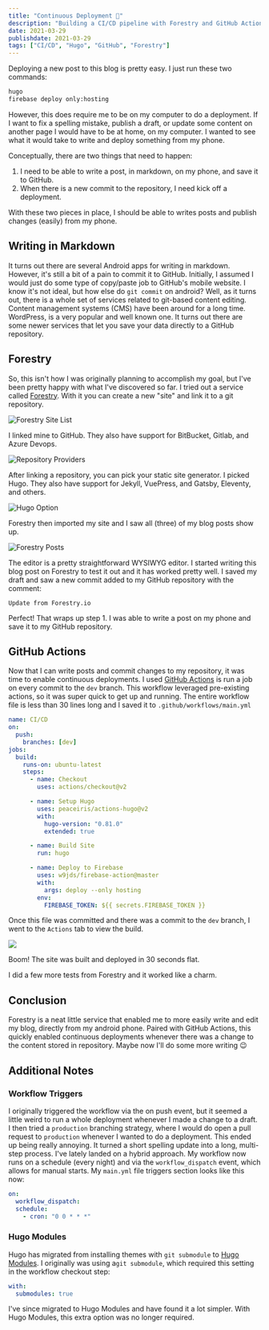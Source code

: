 ```yaml
---
title: "Continuous Deployment 🔄"
description: "Building a CI/CD pipeline with Forestry and GitHub Actions."
date: 2021-03-29
publishdate: 2021-03-29
tags: ["CI/CD", "Hugo", "GitHub", "Forestry"]
---
```


Deploying a new post to this blog is pretty easy. I just run these two commands:

```bash
hugo
firebase deploy only:hosting
```

However, this does require me to be on my computer to do a deployment. If I want to fix a spelling mistake, publish a draft, or update some content on another page I would have to be at home, on my computer. I wanted to see what it would take to write and deploy something from my phone.

Conceptually, there are two things that need to happen:

1. I need to be able to write a post, in markdown, on my phone, and save it to GitHub.
2. When there is a new commit to the repository, I need kick off a deployment.

With these two pieces in place, I should be able to writes posts and publish changes (easily) from my phone.

## Writing in Markdown

It turns out there are several Android apps for writing in markdown. However, it's still a bit of a pain to commit it to GitHub. Initially, I assumed I would just do some type of copy/paste job to GitHub's mobile website. I know it's not ideal, but how else do `git commit` on android? Well, as it turns out, there is a whole set of services related to git-based content editing. Content management systems (CMS) have been around for a long time. WordPress, is a very popular and well known one. It turns out there are some newer services that let you save your data directly to a GitHub repository.

## Forestry

So, this isn't how I was originally planning to accomplish my goal, but I've been pretty happy with what I've discovered so far. I tried out a service called [Forestry](https://forestry.io/ "Forestry"). With it you can create a new "site" and link it to a git repository.

![](/uploads/forestry-step0.png "Forestry Site List")

I linked mine to GitHub. They also have support for BitBucket, Gitlab, and Azure Devops.

![](/uploads/forestry-step1.png "Repository Providers")

After linking a repository, you can pick your static site generator. I picked Hugo. They also have support for Jekyll, VuePress, and Gatsby, Eleventy, and others.

![](/uploads/forestry-step2.png "Hugo Option")

Forestry then imported my site and I saw all (three) of my blog posts show up.

![](/uploads/forestry-step3.png "Forestry Posts")

The editor is a pretty straightforward WYSIWYG editor. I started writing this blog post on Forestry to test it out and it has worked pretty well. I saved my draft and saw a new commit added to my GitHub repository with the comment:

    Update from Forestry.io

Perfect! That wraps up step 1. I was able to write a post on my phone and save it to my GitHub repository.

## GitHub Actions

Now that I can write posts and commit changes to my repository, it was time to enable continuous deployments. I used [GitHub Actions](https://github.com/features/actions "GitHub Actions") is run a job on every commit to the `dev` branch. This workflow leveraged pre-existing actions, so it was super quick to get up and running. The entire workflow file is less than 30 lines long and I saved it to `.github/workflows/main.yml`

```yaml
name: CI/CD
on:
  push:
    branches: [dev]
jobs:
  build:
    runs-on: ubuntu-latest
    steps:
      - name: Checkout
        uses: actions/checkout@v2

      - name: Setup Hugo
        uses: peaceiris/actions-hugo@v2
        with:
          hugo-version: "0.81.0"
          extended: true

      - name: Build Site
        run: hugo

      - name: Deploy to Firebase
        uses: w9jds/firebase-action@master
        with:
          args: deploy --only hosting
        env:
          FIREBASE_TOKEN: ${{ secrets.FIREBASE_TOKEN }}
```

Once this file was committed and there was a commit to the `dev` branch, I went to the `Actions` tab to view the build.

![](/uploads/forestry-step4.png)

Boom! The site was built and deployed in 30 seconds flat.

I did a few more tests from Forestry and it worked like a charm.

## Conclusion

Forestry is a neat little service that enabled me to more easily write and edit my blog, directly from my android phone. Paired with GitHub Actions, this quickly enabled continuous deployments whenever there was a change to the content stored in repository. Maybe now I'll do some more writing 😉

## Additional Notes

### Workflow Triggers

I originally triggered the workflow via the on push event, but it seemed a little weird to run a whole deployment whenever I made a change to a draft. I then tried a `production` branching strategy, where I would do open a pull request to `production` whenever I wanted to do a deployment. This ended up being really annoying. It turned a short spelling update into a long, multi-step process. I've lately landed on a hybrid approach. My workflow now runs on a schedule (every night) and via the `workflow_dispatch` event, which allows for manual starts. My `main.yml` file triggers section looks like this now:

```yaml
on:
  workflow_dispatch:
  schedule:
    - cron: "0 0 * * *"
```

### Hugo Modules

Hugo has migrated from installing themes with `git submodule` to [Hugo Modules](https://gohugo.io/hugo-modules/ "Hugo Modules"). I originally was using a`git submodule`, which required this setting in the workflow checkout step:

```yaml
with:
  submodules: true
```

I've since migrated to Hugo Modules and have found it a lot simpler. With Hugo Modules, this extra option was no longer required.
